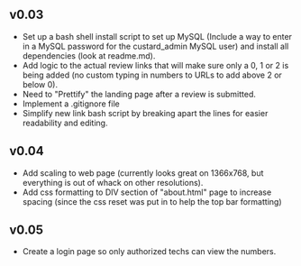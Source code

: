 v0.03
-----

 - Set up a bash shell install script to set up MySQL (Include a way to enter in a MySQL password for the custard_admin MySQL user) and install all dependencies (look at readme.md).
 - Add logic to the actual review links that will make sure only a 0, 1 or 2 is being added (no custom typing in numbers to URLs to add above 2 or below 0).
 - Need to "Prettify" the landing page after a review is submitted.
 - Implement a .gitignore file
 - Simplify new link bash script by breaking apart the lines for easier readability and editing.

v0.04
-----

 - Add scaling to web page (currently looks great on 1366x768, but everything is out of whack on other resolutions).
 - Add css formatting to DIV section of "about.html" page to increase spacing (since the css reset was put in to help the top bar formatting)

v0.05
-----

 - Create a login page so only authorized techs can view the numbers.
